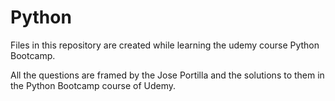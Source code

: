 # Python
Files in this repository are created while learning the udemy course Python Bootcamp.

All the questions are framed by the Jose Portilla and the solutions to them in the Python Bootcamp course of Udemy.
